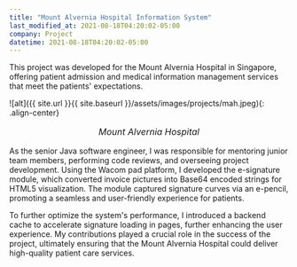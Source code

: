 ```yaml
---
title: "Mount Alvernia Hospital Information System"
last_modified_at: 2021-08-18T04:20:02-05:00
company: Project
datetime: 2021-08-18T04:20:02-05:00
---
```


This project was developed for the Mount Alvernia Hospital in Singapore, offering patient admission and medical information management services that meet the patients' expectations.

![alt]({{ site.url }}{{ site.baseurl }}/assets/images/projects/mah.jpeg){: .align-center}
<p style="text-align: center; font-size: 16px"><i>Mount Alvernia Hospital</i></p>

As the senior Java software engineer, I was responsible for mentoring junior team members, performing code reviews, and overseeing project development. Using the Wacom pad platform, I developed the e-signature module, which converted invoice pictures into Base64 encoded strings for HTML5 visualization. The module captured signature curves via an e-pencil, promoting a seamless and user-friendly experience for patients.

To further optimize the system's performance, I introduced a backend cache to accelerate signature loading in pages, further enhancing the user experience. My contributions played a crucial role in the success of the project, ultimately ensuring that the Mount Alvernia Hospital could deliver high-quality patient care services.
